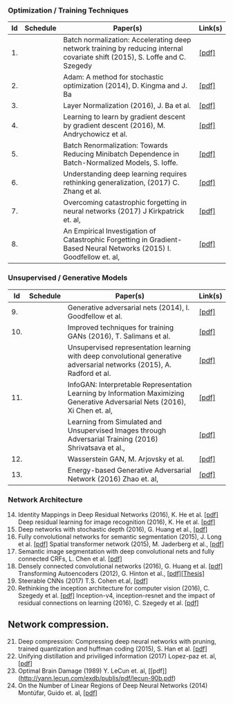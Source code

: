 ### Optimization / Training Techniques

| Id | Schedule | Paper(s) | Link(s) | 
|----|----------|----------|---------|
| 1. |  | Batch normalization: Accelerating deep network training by reducing internal covariate shift (2015), S. Loffe and C. Szegedy | [[pdf]](http://arxiv.org/pdf/1502.03167) |
| 2. |  | Adam: A method for stochastic optimization (2014), D. Kingma and J. Ba | [[pdf]](http://arxiv.org/pdf/1412.6980) |
| 3. |  | Layer Normalization (2016), J. Ba et al. | [[pdf]](https://arxiv.org/pdf/1607.06450v1.pdf) |
| 4. |  | Learning to learn by gradient descent by gradient descent (2016), M. Andrychowicz et al. | [[pdf]](http://arxiv.org/pdf/1606.04474v1) |
| 5. |  | Batch Renormalization: Towards Reducing Minibatch Dependence in Batch-Normalized Models, S. Ioffe. | [[pdf]](https://arxiv.org/abs/1702.03275) |
| 6. |  | Understanding deep learning requires rethinking generalization, (2017) C. Zhang et al. | [[pdf]](https://arxiv.org/pdf/1611.03530) |
| 7. |  | Overcoming catastrophic forgetting in neural networks (2017) J Kirkpatrick et. al, | [[pdf]](https://arxiv.org/pdf/1612.00796.pdf) |
| 8. |  | An Empirical Investigation of Catastrophic Forgetting in Gradient-Based Neural Networks (2015) I. Goodfellow et. al, |  [[pdf]](https://arxiv.org/pdf/1312.6211.pdf) |


### Unsupervised / Generative Models
| Id | Schedule | Paper(s) | Link(s) | 
|----|----------|----------|---------|
| 9. |  | Generative adversarial nets (2014), I. Goodfellow et al. | [[pdf]](http://papers.nips.cc/paper/5423-generative-adversarial-nets.pdf) |
| 10. |  | Improved techniques for training GANs (2016), T. Salimans et al. | [[pdf]](http://papers.nips.cc/paper/6125-improved-techniques-for-training-gans.pdf) |
|     |  | Unsupervised representation learning with deep convolutional generative adversarial networks (2015), A. Radford et al. | [[pdf]](https://arxiv.org/pdf/1511.06434v2) |
| 11. |  | InfoGAN: Interpretable Representation Learning by Information Maximizing Generative Adversarial Nets (2016), Xi Chen et. al, | [[pdf]](https://arxiv.org/pdf/1606.03657.pdf) |
|     |  | Learning from Simulated and Unsupervised Images through Adversarial Training (2016) Shrivatsava et al., | [[pdf]](https://arxiv.org/pdf/1612.07828.pdf) |
| 12. |  | Wasserstein GAN, M. Arjovsky et al. | [[pdf]](https://arxiv.org/pdf/1701.07875v1) |
| 13. |  | Energy-based Generative Adversarial Network (2016) Zhao et. al, | [[pdf]](https://arxiv.org/pdf/1609.03126.pdf) |


### Network Architecture
14. Identity Mappings in Deep Residual Networks (2016), K. He et al. [[pdf]](https://arxiv.org/pdf/1603.05027v2.pdf)
    Deep residual learning for image recognition (2016), K. He et al. [[pdf]](http://arxiv.org/pdf/1512.03385)
15. Deep networks with stochastic depth (2016), G. Huang et al., [[pdf]](https://arxiv.org/pdf/1603.09382)
16. Fully convolutional networks for semantic segmentation (2015), J. Long et al. [[pdf]](http://www.cv-foundation.org/openaccess/content_cvpr_2015/papers/Long_Fully_Convolutional_Networks_2015_CVPR_paper.pdf) 
    Spatial transformer network (2015), M. Jaderberg et al., [[pdf]](http://papers.nips.cc/paper/5854-spatial-transformer-networks.pdf)
17. Semantic image segmentation with deep convolutional nets and fully connected CRFs, L. Chen et al. [[pdf]](https://arxiv.org/pdf/1412.7062)
18. Densely connected convolutional networks (2016), G. Huang et al. [[pdf]](https://arxiv.org/pdf/1608.06993v1)
    Transforming Autoencoders (2012), G. Hinton et al., [[pdf]](http://www.cs.toronto.edu/~fritz/absps/transauto6.pdf)[[Thesis]](http://www.sidaw.xyz/pubs/wang2011trans-thesis.pdf)
19. Steerable CNNs (2017) T.S. Cohen et.al, [[pdf]](https://openreview.net/pdf?id=rJQKYt5ll)
20. Rethinking the inception architecture for computer vision (2016), C. Szegedy et al. [[pdf]](http://www.cv-foundation.org/openaccess/content_cvpr_2016/papers/Szegedy_Rethinking_the_Inception_CVPR_2016_paper.pdf)
    Inception-v4, inception-resnet and the impact of residual connections on learning (2016), C. Szegedy et al. [[pdf]](http://arxiv.org/pdf/1602.07261)

## Network compression.
21. Deep compression: Compressing deep neural networks with pruning, trained quantization and huffman coding (2015), S. Han et al. [[pdf]](https://arxiv.org/pdf/1510.00149)
22. Unifying distillation and priviliged information (2017) Lopez-paz et. al, [[pdf]](http://leon.bottou.org/publications/pdf/iclr-2016.pdf)
23. Optimal Brain Damage (1989) Y. LeCun et. al, [[pdf]] (http://yann.lecun.com/exdb/publis/pdf/lecun-90b.pdf)
24. On the Number of Linear Regions of Deep Neural Networks (2014) Montúfar, Guido et. al, [[pdf]](https://arxiv.org/pdf/1402.1869v2.pdf)
